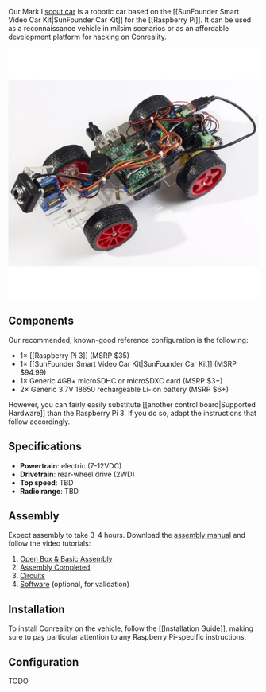 Our Mark I [scout car][] is a robotic car based on the
[[SunFounder Smart Video Car Kit|SunFounder Car Kit]] for the [[Raspberry
Pi]]. It can be used as a reconnaissance vehicle in milsim scenarios or as
an affordable development platform for hacking on Conreality.

[scout car]: https://en.wikipedia.org/wiki/Scout_car

![Photo of Conreality Scout Car MkI](images/scout-car-mk1.jpg)

Components
----------

Our recommended, known-good reference configuration is the following:

* 1× [[Raspberry Pi 3]] (MSRP $35)
* 1× [[SunFounder Smart Video Car Kit|SunFounder Car Kit]] (MSRP $94.99)
* 1× Generic 4GB+ microSDHC or microSDXC card (MSRP $3+)
* 2× Generic 3.7V 18650 rechargeable Li-ion battery (MSRP $6+)

However, you can fairly easily substitute [[another control board|Supported
Hardware]] than the Raspberry Pi 3. If you do so, adapt the instructions
that follow accordingly.

Specifications
--------------

* **Powertrain**: electric (7-12VDC)
* **Drivetrain**: rear-wheel drive (2WD)
* **Top speed**: TBD
* **Radio range**: TBD

Assembly
--------

Expect assembly to take 3-4 hours. Download the
[assembly manual](https://www.sunfounder.com/learn/category/Smart-Video-Car-for-Raspberry-Pi.html)
and follow the video tutorials:

1. [Open Box & Basic Assembly](https://www.youtube.com/watch?v=dHjg_BDYvmA)
2. [Assembly Completed](https://www.youtube.com/watch?v=XV22rK1mw5g)
3. [Circuits](https://www.youtube.com/watch?v=Tg_g4YoAZdc)
4. [Software](https://www.youtube.com/watch?v=ZCYaufyU3XA) (optional, for validation)

Installation
------------

To install Conreality on the vehicle, follow the [[Installation Guide]],
making sure to pay particular attention to any Raspberry Pi-specific
instructions.

Configuration
-------------

TODO
